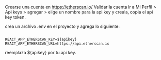 Crearse una cuenta en https://etherscan.io/
Validar la cuenta
Ir a Mi Perfil > Api keys > agregar > elige un nombre para la api key y creala, copia el api key token.

crea un archivo .env en el proyecto y agrega lo siguiente: 

```

REACT_APP_ETHERSCAN_KEY=${apikey}
REACT_APP_ETHERSCAN_URL=https://api.etherscan.io

```

reemplaza ${apikey} por tu api key.

